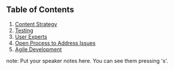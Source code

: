 ##  Table of Contents

1. [ Content Strategy ]()
2. [ Testing ]()
3. [ User Experts ]()
4. [ Open Process to Address Issues ]()
5. [ Agile Development ]()


note:
    Put your speaker notes here.
    You can see them pressing 's'.
